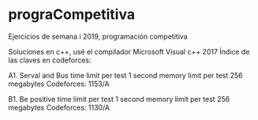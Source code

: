 # prograCompetitiva
Ejercicios de semana i 2019, programación competitiva

Soluciones en c++, usé el compilador Microsoft Visual c++ 2017
Índice de las claves en codeforces:

A1. Serval and Bus
time limit per test 1 second
memory limit per test 256 megabytes
Codeforces: 1153/A

B1. Be positive
time limit per test 1 second
memory limit per test 256 megabytes
Codeforces: 1130/A
